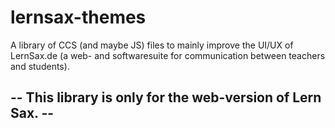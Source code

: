 # lernsax-themes
A library of CCS (and maybe JS) files to mainly improve the UI/UX of LernSax.de (a web- and softwaresuite for communication between teachers and students).

## -- This library is only for the web-version of Lern Sax. --
